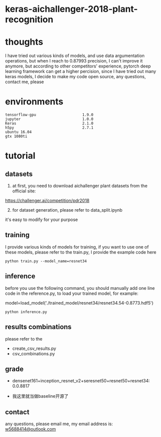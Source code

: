 # keras-aichallenger-2018-plant-recognition

# thoughts

I have tried out various kinds of models, and use data argumentation operations, but when I reach to 0.87993 precision, I can't improve it anymore, but according to other competitors' experience, pytorch deep learning framework can get a higher percision, since I have tried out many keras models, I decide
to make my code open source, any questions, contact me, please

# environments

```
tensorflow-gpu                     1.9.0 
jupyter                            1.0.0 
Keras                              2.1.0
h5py                               2.7.1
ubuntu 16.04
gtx 1080ti
```
# tutorial

## datasets

1. at first, you need to download aichallenger plant datasets from the official site:

https://challenger.ai/competition/pdr2018

2. for dataset generation, please refer to data_split.ipynb

it's easy to modify for your purpose


## training

I provide various kinds of models for training, if you want to use one of these models, please refer to the train.py, I provide the example code here
```
python train.py --model_name=resnet34
```
## inference
before you use the following command, you should manually add one line code in the reference.py,  to load your trained model, for example:

model=load_model('./trained_model/resnet34/resnet34.54-0.8773.hdf5')

```
python inference.py
```
## results combinations
please refer to the 
- create_csv_results.py
- csv_combinations.py

## grade 
- densenet161+inception_resnet_v2+seresnet50+resnet50+resnet34: 0.0.8817

- 我这里就当做baseline开源了

## contact
any questions, please email me, my email address is: w5688414@outlook.com